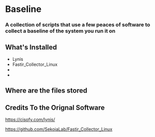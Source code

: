 # Baseline
### A collection of scripts that use a few peaces of software to collect a baseline of the system you run it on


## What's Installed
* Lynis
* Fastir_Collector_Linux
*
*

## Where are the files stored





## Credits To the Orignal Software
https://cisofy.com/lynis/

https://github.com/SekoiaLab/Fastir_Collector_Linux
